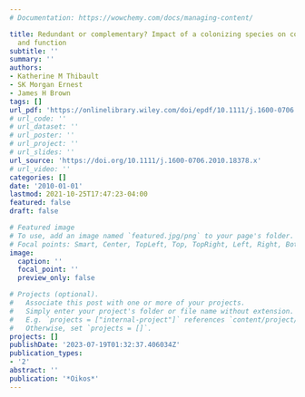 ```yaml
---
# Documentation: https://wowchemy.com/docs/managing-content/

title: Redundant or complementary? Impact of a colonizing species on community structure
  and function
subtitle: ''
summary: ''
authors:
- Katherine M Thibault
- SK Morgan Ernest
- James H Brown
tags: []
url_pdf: 'https://onlinelibrary.wiley.com/doi/epdf/10.1111/j.1600-0706.2010.18378.x'
# url_code: ''
# url_dataset: ''
# url_poster: ''
# url_project: ''
# url_slides: ''
url_source: 'https://doi.org/10.1111/j.1600-0706.2010.18378.x'
# url_video: ''
categories: []
date: '2010-01-01'
lastmod: 2021-10-25T17:47:23-04:00
featured: false
draft: false

# Featured image
# To use, add an image named `featured.jpg/png` to your page's folder.
# Focal points: Smart, Center, TopLeft, Top, TopRight, Left, Right, BottomLeft, Bottom, BottomRight.
image:
  caption: ''
  focal_point: ''
  preview_only: false

# Projects (optional).
#   Associate this post with one or more of your projects.
#   Simply enter your project's folder or file name without extension.
#   E.g. `projects = ["internal-project"]` references `content/project/deep-learning/index.md`.
#   Otherwise, set `projects = []`.
projects: []
publishDate: '2023-07-19T01:32:37.406034Z'
publication_types:
- '2'
abstract: ''
publication: '*Oikos*'
---
```

